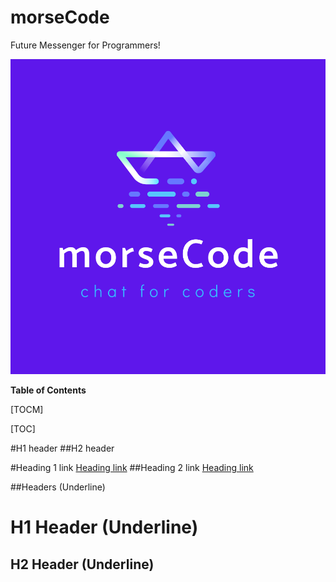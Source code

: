 # morseCode
Future Messenger for Programmers!

![](/images/logos/morseCode_logo.png)

**Table of Contents**

[TOCM]

[TOC]

#H1 header
##H2 header

#Heading 1 link [Heading link](https://github.com/pandao/editor.md "Heading link")
##Heading 2 link [Heading link](https://github.com/pandao/editor.md "Heading link")


##Headers (Underline)

H1 Header (Underline)
=============

H2 Header (Underline)
-------------
